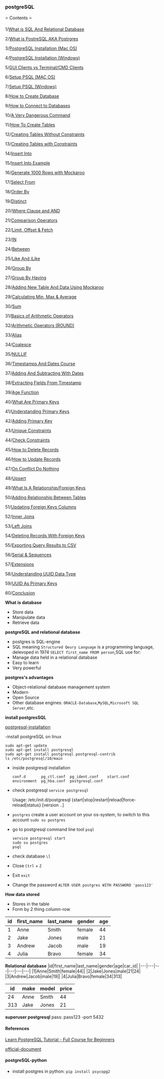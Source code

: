 ### postgreSQL

⭐️ Contents ⭐️

1/[What is SQL And Relational Database]()

2/[What is PostreSQL AKA Postrgres]()

3/[PostgreSQL Installation (Mac OS)]()

4/[PostgreSQL Installation (Windows)]()

5/[GUI Clients vs Terminal/CMD Clients](/PostgreSQL/postgresql6)

6/[Setup PSQL (MAC OS)](/PostgreSQL/postgresql7)

7/[Setup PSQL (Windows)](/PostgreSQL/postgresql7)

8/[How to Create Database](/PostgreSQL/postgresq8)

9/[How to Connect to Databases](/PostgreSQL/postgresql9)

10/[A Very Dangerous Command](/PostgreSQL/postgresql10)

11/[How To Create Tables](/PostgreSQL/postgresql11)

12/[Creating Tables Without Constraints](/PostgreSQL/postgresql12)

13/[Creating Tables with Constraints](/PostgreSQL/postgresql13)

14/[Insert Into](/PostgreSQL/postgresql14)

15/[Insert Into Example](/PostgreSQL/postgresql15)

16/[Generate 1000 Rows with Mockaroo](/PostgreSQL/postgresql16)

17/[Select From](/PostgreSQL/postgresql17)

18/[Order By](/PostgreSQL/postgresql18)

19/[Distinct](/PostgreSQL/postgresql19)

20/[Where Clause and AND](/PostgreSQL/postgresql20)

21/[Comparison Operators](/PostgreSQL/postgresql21)

22/[Limit, Offset & Fetch](/PostgreSQL/postgresql22)

23/[IN](/PostgreSQL/postgresql23)

24/[Between](/PostgreSQL/postgresql24)

25/[Like And iLike](/PostgreSQL/postgresql25)

26/[Group By](/PostgreSQL/postgresql26)

27/[Group By Having](/PostgreSQL/postgresql27)

28/[Adding New Table And Data Using Mockaroo](/PostgreSQL/postgresql28)

29/[Calculating Min, Max & Average](/PostgreSQL/postgresql29)

30/[Sum](/PostgreSQL/postgresql30)

31/[Basics of Arithmetic Operators](/PostgreSQL/postgresql31)

32/[Arithmetic Operators (ROUND)]()

33/[Alias]()

34/[Coalesce]()

35/[NULLIF]()

36/[Timestamps And Dates Course]()

37/[Adding And Subtracting With Dates]()

38/[Extracting Fields From Timestamp]()

39/[Age Function]()

40/[What Are Primary Keys]()

41/[Understanding Primary Keys]()

42/[Adding Primary Key]()

43/[Unique Constraints]()

44/[Check Constraints]()

45/[How to Delete Records]()

46/[How to Update Records]()

47/[On Conflict Do Nothing]()

48/[Upsert]()

49/[What Is A Relationship/Foreign Keys]()

50/[Adding Relationship Between Tables]()

51/[Updating Foreign Keys Columns]()

52/[Inner Joins]()

53/[Left Joins]()

54/[Deleting Records With Foreign Keys]()

55/[Exporting Query Results to CSV]()

56/[Serial & Sequences]()

57/[Extensions]()

58/[Understanding UUID Data Type]()

59/[UUID As Primary Keys]()

60/[Conclusion]()

**What is database**
- Store data
- Manipulate data
- Retrieve data

**postgreSQL and relational database**
- postgres is SQL-engine
- SQL meaning `Structured Qeury Language` is a programming language, delevoped in 1974 `SELECT first_name FROM person`,SQL use for:
- Manage data held in a relational database
- Easy to learn
- Very powerful

**postgres's advantages**
- Object-relational database management system
- Modern
- Open Source
- Other database engines: `ORACLE-Database`,`MySQL`,`Microsoft SQL Server`,etc.

**install postgresSQL**

[postgresql-installation](https://www.enterprisedb.com/downloads/postgres-postgresql-downloads)

-install postgreSQL on linux

    sudo apt-get update
    sudo apt-get install postgresql
    sudo apt-get install postgresql postgresql-contrib
    ls /etc/postgresql/10/main
  
- inside postgresql installation

      conf.d       pg_ctl.conf  pg_ident.conf    start.conf
      environment  pg_hba.conf  postgresql.conf

- check postgresql `service postgresql`
  
  Usage: /etc/init.d/postgresql {start|stop|restart|reload|force-reload|status} [version ..]

- `postgres` create a user account on your os-system, to switch to this account `sudo su postgres`

- go to postgresql command line tool `psql`

      service postgresql start
      sudo su postgres
      psql

- check database `\l`
- Close `Ctrl` + `Z`
- Exit `exit`
- Change the password `ALTER USER postgres WITH PASSWORD 'pass123'`

**How data stored**
- Stores in the table
- Form by 2 thing column-row

|id|first_name|last_name|gender|age|
|---|---|---|---|---|
|1|Anne|Smith|female|44|
|2|Jake|Jones|male|21|
|3|Andrew|Jacob|male|19|
|4|Julia|Bravo|female|34|

**Relational database**
|id|first_name|last_name|gender|age|car_id|
|---|---|---|---|---|---|
|1|Anne|Smith|female|44||
|2|Jake|Jones|male|21|24|
|3|Andrew|Jacob|male|19||
|4|Julia|Bravo|female|34|313|

|id|make|model|price|
|---|---|---|---|
|24|Anne|Smith|44|
|313|Jake|Jones|21|

**superuser postgresql**
pass: pass123 -port 5432

#### References

[Learn PostgreSQL Tutorial - Full Course for Beginners](https://www.youtube.com/watch?v=qw--VYLpxG4)

[official-document](https://www.postgresql.org/docs/)

#### postgreSQL-python

- install postgres in python: `pip install psycopg2`

